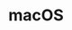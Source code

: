 ---
title: "macOS"
permalink: /osx
layout: single
author_profile: true
taxonomy: "macOS"
sidebar:
  nav: "docs"
---